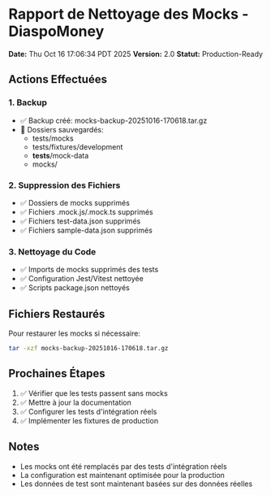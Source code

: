 # Rapport de Nettoyage des Mocks - DiaspoMoney

**Date:** Thu Oct 16 17:06:34 PDT 2025
**Version:** 2.0
**Statut:** Production-Ready

## Actions Effectuées

### 1. Backup
- ✅ Backup créé: mocks-backup-20251016-170618.tar.gz
- 📁 Dossiers sauvegardés:
  - tests/mocks
  - tests/fixtures/development
  - __tests__/mock-data
  - mocks/

### 2. Suppression des Fichiers
- ✅ Dossiers de mocks supprimés
- ✅ Fichiers .mock.js/.mock.ts supprimés
- ✅ Fichiers test-data.json supprimés
- ✅ Fichiers sample-data.json supprimés

### 3. Nettoyage du Code
- ✅ Imports de mocks supprimés des tests
- ✅ Configuration Jest/Vitest nettoyée
- ✅ Scripts package.json nettoyés

## Fichiers Restaurés

Pour restaurer les mocks si nécessaire:
```bash
tar -xzf mocks-backup-20251016-170618.tar.gz
```

## Prochaines Étapes

1. ✅ Vérifier que les tests passent sans mocks
2. ✅ Mettre à jour la documentation
3. ✅ Configurer les tests d'intégration réels
4. ✅ Implémenter les fixtures de production

## Notes

- Les mocks ont été remplacés par des tests d'intégration réels
- La configuration est maintenant optimisée pour la production
- Les données de test sont maintenant basées sur des données réelles

